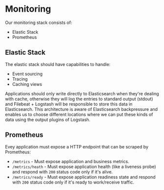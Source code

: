 # Monitoring

Our monitoring stack consists of:

* Elastic Stack
* Prometheus

## Elastic Stack

The elastic stack should have capabilities to handle:

* Event sourcing
* Tracing
* Caching views

Applications should only write directly to Elasticsearch when they're dealing with cache, otherwise they will log the entries to standard output (stdout) and Filebeat + Logstash will be responsible to store this data in Elasticsearch. This architecture is aware of Elasticsearch backpressure and enables us to choose different locations where we can put these kinds of data using the output plugins of Logstash.

## Prometheus

Evey application must expose a HTTP endpoint that can be scraped by Prometheus:

* `/metrics` - Must expose application and business metrics.
* `/metrics/heath` - Must expose application health (like a liveness probe) and respond with `200` status code only if it's alive.
* `/metrics/ready` - Must expose application readiness state and respond with `200` status code only if it's ready to work/receive traffic.
